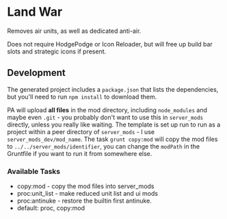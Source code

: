 # Land War

Removes air units, as well as dedicated anti-air.

Does not require HodgePodge or Icon Reloader, but will free up build bar slots and strategic icons if present.

## Development

The generated project includes a `package.json` that lists the dependencies, but you'll need to run `npm install` to download them.

PA will upload **all files** in the mod directory, including `node_modules` and maybe even `.git` - you probably don't want to use this in `server_mods` directly, unless you really like waiting.  The template is set up run to run as a project within a peer directory of `server_mods` - I use `server_mods_dev/mod_name`.  The task `grunt copy:mod` will copy the mod files to `../../server_mods/identifier`, you can change the `modPath` in the Gruntfile if you want to run it from somewhere else.

### Available Tasks

- copy:mod - copy the mod files into server_mods
- proc:unit_list - make reduced unit list and ui mods
- proc:antinuke - restore the builtin first antinuke.
- default: proc, copy:mod
